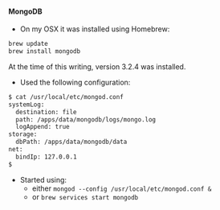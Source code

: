 
#### MongoDB


* On my OSX it was installed using Homebrew:
```bash
brew update
brew install mongodb
```

   At the time of this writing, version 3.2.4 was installed.

* Used the following configuration:

```bash
$ cat /usr/local/etc/mongod.conf
systemLog:
  destination: file
  path: /apps/data/mongodb/logs/mongo.log
  logAppend: true
storage:
  dbPath: /apps/data/mongodb/data
net:
  bindIp: 127.0.0.1
$
```

* Started using:
  * either `mongod --config /usr/local/etc/mongod.conf &` 
  * or `brew services start mongodb`

